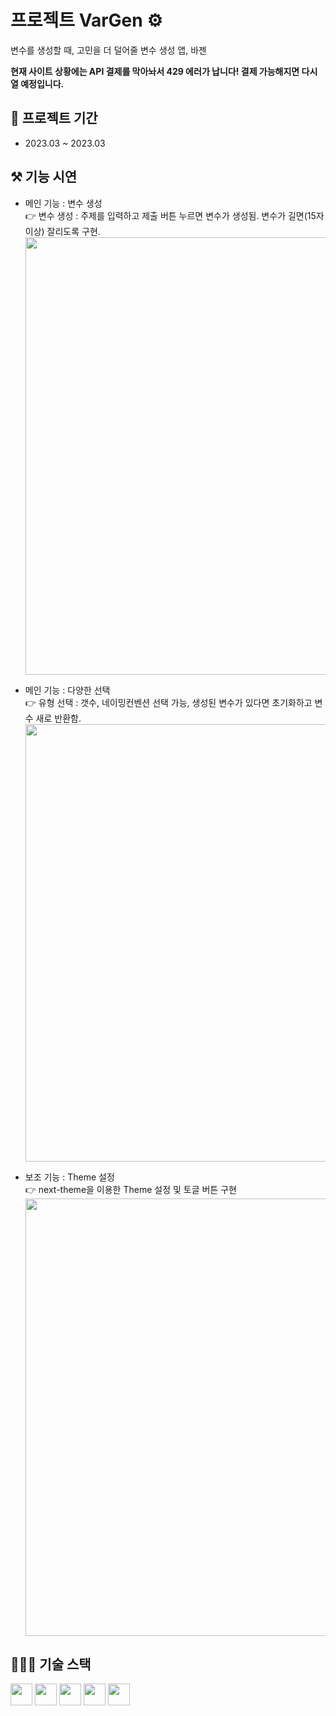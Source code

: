 # 프로젝트 VarGen ⚙️

변수를 생성할 때, 고민을 더 덜어줄 변수 생성 앱, 바젠

**현재 사이트 상황에는 API 결제를 막아놔서 429 에러가 납니다! 결제 가능해지면 다시 열 예정입니다.**

## 📅 **프로젝트 기간**

- 2023.03 ~ 2023.03

## ⚒️ **기능 시연**

- 메인 기능 : 변수 생성<br/>
  👉 변수 생성 : 주제를 입력하고 제출 버튼 누르면 변수가 생성됨. 변수가 길면(15자 이상) 잘리도록 구현.<br/>
  <img width=700 src="https://user-images.githubusercontent.com/94962427/229331924-242f7b8f-fe80-4fec-a2ba-c0705c0ed34e.gif"><br/>

- 메인 기능 : 다양한 선택<br/>
  👉 유형 선택 : 갯수, 네이밍컨벤션 선택 가능, 생성된 변수가 있다면 초기화하고 변수 새로 반환함.<br/>
  <img width=700 src="https://user-images.githubusercontent.com/94962427/229332083-0a6a6481-512a-41f7-a3e8-2bf74066796a.gif"><br/>

- 보조 기능 : Theme 설정<br/>
  👉 next-theme을 이용한 Theme 설정 및 토글 버튼 구현<br/>
  <img width=700 src="https://user-images.githubusercontent.com/94962427/229332021-14215755-f8e0-4e12-a211-2bc29e64517c.gif"><br/>

## 👩🏻‍🔧 **기술 스택**

<div align=left>
<img src="https://img.shields.io/badge/TypeScript-3178C6?style=for-the-badge&amp;logo=typeScript&amp;logoColor=white" height="35"> 
<img src="https://img.shields.io/badge/Next.js-000000?style=for-the-badge&amp;logo=Next.js&amp;logoColor=white" height="35"> 
<img src="https://img.shields.io/badge/react_query-FF4154?style=for-the-badge&amp;logo=React-Query&amp;logoColor=white" height="35">
<img src="https://img.shields.io/badge/tailwind_css-62BAF3?style=for-the-badge&amp;logo=tailwindcss&amp;logoColor=white" height="35">
<img src="https://img.shields.io/badge/OpenAI-412991?style=for-the-badge&amp;logo=OpenAI&amp;logoColor=white" height="35">
</div>
